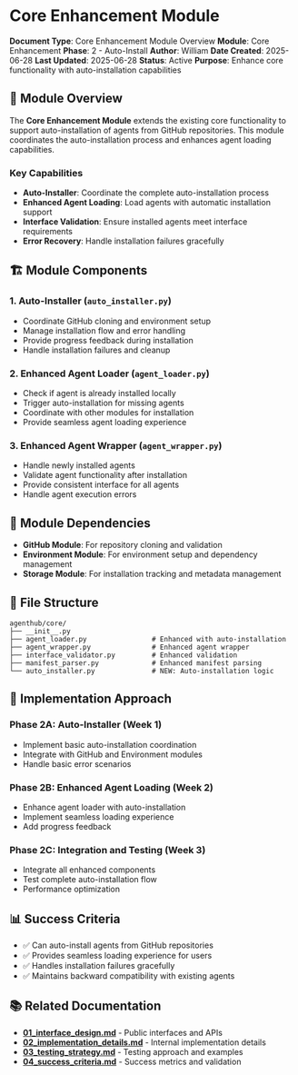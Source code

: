 # Core Enhancement Module

**Document Type**: Core Enhancement Module Overview
**Module**: Core Enhancement
**Phase**: 2 - Auto-Install
**Author**: William
**Date Created**: 2025-06-28
**Last Updated**: 2025-06-28
**Status**: Active
**Purpose**: Enhance core functionality with auto-installation capabilities

## 🎯 **Module Overview**

The **Core Enhancement Module** extends the existing core functionality to support auto-installation of agents from GitHub repositories. This module coordinates the auto-installation process and enhances agent loading capabilities.

### **Key Capabilities**
- **Auto-Installer**: Coordinate the complete auto-installation process
- **Enhanced Agent Loading**: Load agents with automatic installation support
- **Interface Validation**: Ensure installed agents meet interface requirements
- **Error Recovery**: Handle installation failures gracefully

## 🏗️ **Module Components**

### **1. Auto-Installer** (`auto_installer.py`)
- Coordinate GitHub cloning and environment setup
- Manage installation flow and error handling
- Provide progress feedback during installation
- Handle installation failures and cleanup

### **2. Enhanced Agent Loader** (`agent_loader.py`)
- Check if agent is already installed locally
- Trigger auto-installation for missing agents
- Coordinate with other modules for installation
- Provide seamless agent loading experience

### **3. Enhanced Agent Wrapper** (`agent_wrapper.py`)
- Handle newly installed agents
- Validate agent functionality after installation
- Provide consistent interface for all agents
- Handle agent execution errors

## 🔗 **Module Dependencies**

- **GitHub Module**: For repository cloning and validation
- **Environment Module**: For environment setup and dependency management
- **Storage Module**: For installation tracking and metadata management

## 📁 **File Structure**

```
agenthub/core/
├── __init__.py
├── agent_loader.py                # Enhanced with auto-installation
├── agent_wrapper.py               # Enhanced agent wrapper
├── interface_validator.py         # Enhanced validation
├── manifest_parser.py             # Enhanced manifest parsing
└── auto_installer.py              # NEW: Auto-installation logic
```

## 🚀 **Implementation Approach**

### **Phase 2A: Auto-Installer (Week 1)**
- Implement basic auto-installation coordination
- Integrate with GitHub and Environment modules
- Handle basic error scenarios

### **Phase 2B: Enhanced Agent Loading (Week 2)**
- Enhance agent loader with auto-installation
- Implement seamless loading experience
- Add progress feedback

### **Phase 2C: Integration and Testing (Week 3)**
- Integrate all enhanced components
- Test complete auto-installation flow
- Performance optimization

## 📊 **Success Criteria**

- ✅ Can auto-install agents from GitHub repositories
- ✅ Provides seamless loading experience for users
- ✅ Handles installation failures gracefully
- ✅ Maintains backward compatibility with existing agents

## 📚 **Related Documentation**

- **[01_interface_design.md](01_interface_design.md)** - Public interfaces and APIs
- **[02_implementation_details.md](02_implementation_details.md)** - Internal implementation details
- **[03_testing_strategy.md](03_testing_strategy.md)** - Testing approach and examples
- **[04_success_criteria.md](04_success_criteria.md)** - Success metrics and validation
